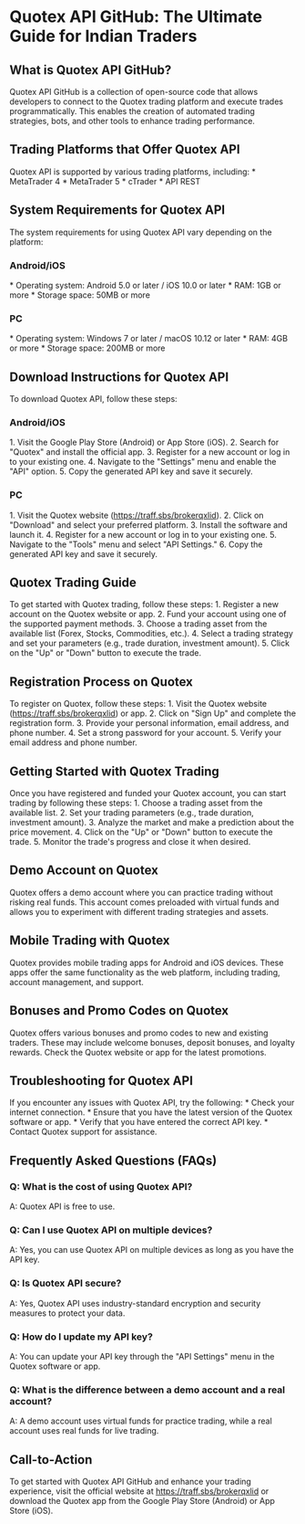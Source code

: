 # Quotex API GitHub: The Ultimate Guide for Indian Traders

## What is Quotex API GitHub?

Quotex API GitHub is a collection of open-source code that allows
developers to connect to the Quotex trading platform and execute trades
programmatically. This enables the creation of automated trading
strategies, bots, and other tools to enhance trading performance.

## Trading Platforms that Offer Quotex API

Quotex API is supported by various trading platforms, including: \*
MetaTrader 4 \* MetaTrader 5 \* cTrader \* API REST

## System Requirements for Quotex API

The system requirements for using Quotex API vary depending on the
platform:

### Android/iOS

\* Operating system: Android 5.0 or later / iOS 10.0 or later \* RAM:
1GB or more \* Storage space: 50MB or more

### PC

\* Operating system: Windows 7 or later / macOS 10.12 or later \* RAM:
4GB or more \* Storage space: 200MB or more

## Download Instructions for Quotex API

To download Quotex API, follow these steps:

### Android/iOS

1\. Visit the Google Play Store (Android) or App Store (iOS). 2. Search
for "Quotex" and install the official app. 3. Register for a new
account or log in to your existing one. 4. Navigate to the
"Settings" menu and enable the "API" option. 5. Copy the
generated API key and save it securely.

### PC

1\. Visit the Quotex website (https://traff.sbs/brokerqxlid). 2. Click
on "Download" and select your preferred platform. 3. Install the
software and launch it. 4. Register for a new account or log in to your
existing one. 5. Navigate to the "Tools" menu and select "API
Settings." 6. Copy the generated API key and save it securely.

## Quotex Trading Guide

To get started with Quotex trading, follow these steps: 1. Register a
new account on the Quotex website or app. 2. Fund your account using one
of the supported payment methods. 3. Choose a trading asset from the
available list (Forex, Stocks, Commodities, etc.). 4. Select a trading
strategy and set your parameters (e.g., trade duration, investment
amount). 5. Click on the "Up" or "Down" button to execute
the trade.

## Registration Process on Quotex

To register on Quotex, follow these steps: 1. Visit the Quotex website
(https://traff.sbs/brokerqxlid) or app. 2. Click on "Sign Up" and
complete the registration form. 3. Provide your personal information,
email address, and phone number. 4. Set a strong password for your
account. 5. Verify your email address and phone number.

## Getting Started with Quotex Trading

Once you have registered and funded your Quotex account, you can start
trading by following these steps: 1. Choose a trading asset from the
available list. 2. Set your trading parameters (e.g., trade duration,
investment amount). 3. Analyze the market and make a prediction about
the price movement. 4. Click on the "Up" or "Down" button to
execute the trade. 5. Monitor the trade\'s progress and close it when
desired.

## Demo Account on Quotex

Quotex offers a demo account where you can practice trading without
risking real funds. This account comes preloaded with virtual funds and
allows you to experiment with different trading strategies and assets.

## Mobile Trading with Quotex

Quotex provides mobile trading apps for Android and iOS devices. These
apps offer the same functionality as the web platform, including
trading, account management, and support.

## Bonuses and Promo Codes on Quotex

Quotex offers various bonuses and promo codes to new and existing
traders. These may include welcome bonuses, deposit bonuses, and loyalty
rewards. Check the Quotex website or app for the latest promotions.

## Troubleshooting for Quotex API

If you encounter any issues with Quotex API, try the following: \* Check
your internet connection. \* Ensure that you have the latest version of
the Quotex software or app. \* Verify that you have entered the correct
API key. \* Contact Quotex support for assistance.

## Frequently Asked Questions (FAQs)

### Q: What is the cost of using Quotex API?

A: Quotex API is free to use.

### Q: Can I use Quotex API on multiple devices?

A: Yes, you can use Quotex API on multiple devices as long as you have
the API key.

### Q: Is Quotex API secure?

A: Yes, Quotex API uses industry-standard encryption and security
measures to protect your data.

### Q: How do I update my API key?

A: You can update your API key through the "API Settings" menu in
the Quotex software or app.

### Q: What is the difference between a demo account and a real account?

A: A demo account uses virtual funds for practice trading, while a real
account uses real funds for live trading.

## Call-to-Action

To get started with Quotex API GitHub and enhance your trading
experience, visit the official website at https://traff.sbs/brokerqxlid
or download the Quotex app from the Google Play Store (Android) or App
Store (iOS).

